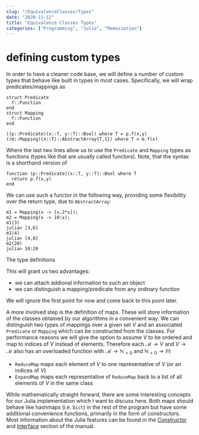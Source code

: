 ```yaml
---
slug: "/EquivalenceClasses/Types"
date: "2020-11-12"
title: "Equivalence Classes Types"
categories: ["Programming", "Julia", "Memoization"]
---
```


# defining custom types

In order to have a cleaner code base, we will define a number of custom types that behave like built in types in most cases.
Specifically, we will wrap predicates/mappings as 
```
struct Predicate
  f::Function
end
struct Mapping
  f::Function
end

((p::Predicate)(x::T, y::T)::Bool) where T = p.f(x,y)
((m::Mapping)(x::T)::AbstractArray{T,1}) where T = m.f(x)
```
Where the last two lines allow us to use the `Predicate` and `Mapping` types as functions (types like that are usually called functors).
Note, that the syntax is a shorthand version of
```
function (p::Predicate)(x::T, y::T)::Bool where T 
  return p.f(x,y)
end
```

We can use such a functor in the following way, providing some flexibility over the return type, due to `AbstractArray`:
```
m1 = Mapping(x -> [x,2*x]);
m2 = Mapping(x -> 10:x);
m1(3)
julia> [3,6]
m1(4)
julia> [4,8]
m2(20)
julia> 10:20
```
The type definitions 

This will grant us two advantages:
  - we can attach addional information to such an object 
  - we can distinguish a mapping/predicate from any ordinary function

We will ignore the first point for now and come back to this point later.

A more involved step is the definition of maps. These will store information of the classes obtained by our algorithms in a convenient way.
We can distinguish two types of mappings over a given set $V$ and an associated `Predicate` or `Mapping` which can be constructed from the classes.
For performance reasons we will give the option to assume $V$ to be ordered and map to indices of $V$ instead of elements.
Therefore each $\mathcal{M} \to V$ and $V \to \mathcal{M}$ also has an overloaded function with $\mathcal{M} \to \mathbb{N}_{>0}$ and $\mathbb{N}_{>0} \to \mathbb{M}$  
  - `ReduceMap` maps each element of $V$ to one representative of $V$  (or an indices of $V$)
  - `ExpandMap` maps each representative of `ReduceMap` back to a list of all elements of $V$ in the same class

While mathematically straight forward, there are some interesting concepts for our Julia implementation which I want to discuss here.
Both maps should behave like hashmaps (i.e. `Dict`) in the rest of the program but have some additional convenience functions, primarily in the form of constructors.
Most information about the Julia features can be found in the [Constructor](https://docs.julialang.org/en/v1/manual/constructors/) and [Interface](https://docs.julialang.org/en/v1/manual/interfaces/) section of the manual.

